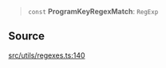 > `const` **ProgramKeyRegexMatch**: `RegExp`

## Source

[src/utils/regexes.ts:140](https://github.com/bhavjitChauhan/khan-api/blob/214cc6672777162cd3ec638a3ad3a22f7fe37e04/src/utils/regexes.ts#L140)
